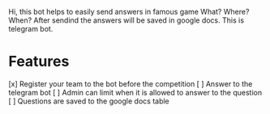 Hi, this bot helps to easily send answers in famous game What? Where? When? After sendind the answers will be saved in google docs. This is telegram bot.

# Features 
[x] Register your team to the bot before the competition
[ ] Answer to the telegram bot
[ ] Admin can limit when it is allowed to answer to the question
[ ] Questions are saved to the google docs table